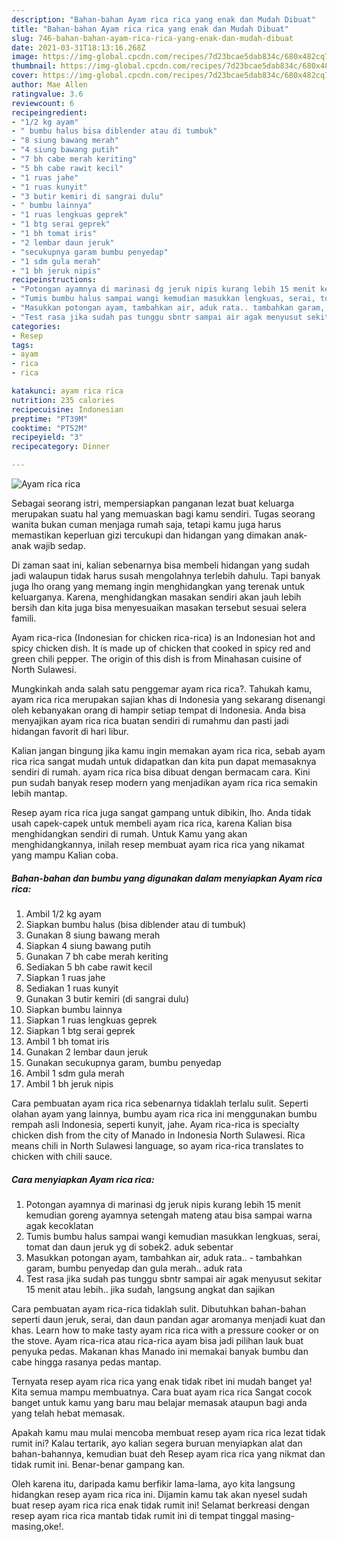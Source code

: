 ```yaml
---
description: "Bahan-bahan Ayam rica rica yang enak dan Mudah Dibuat"
title: "Bahan-bahan Ayam rica rica yang enak dan Mudah Dibuat"
slug: 746-bahan-bahan-ayam-rica-rica-yang-enak-dan-mudah-dibuat
date: 2021-03-31T18:13:16.268Z
image: https://img-global.cpcdn.com/recipes/7d23bcae5dab834c/680x482cq70/ayam-rica-rica-foto-resep-utama.jpg
thumbnail: https://img-global.cpcdn.com/recipes/7d23bcae5dab834c/680x482cq70/ayam-rica-rica-foto-resep-utama.jpg
cover: https://img-global.cpcdn.com/recipes/7d23bcae5dab834c/680x482cq70/ayam-rica-rica-foto-resep-utama.jpg
author: Mae Allen
ratingvalue: 3.6
reviewcount: 6
recipeingredient:
- "1/2 kg ayam"
- " bumbu halus bisa diblender atau di tumbuk"
- "8 siung bawang merah"
- "4 siung bawang putih"
- "7 bh cabe merah keriting"
- "5 bh cabe rawit kecil"
- "1 ruas jahe"
- "1 ruas kunyit"
- "3 butir kemiri di sangrai dulu"
- " bumbu lainnya"
- "1 ruas lengkuas geprek"
- "1 btg serai geprek"
- "1 bh tomat iris"
- "2 lembar daun jeruk"
- "secukupnya garam bumbu penyedap"
- "1 sdm gula merah"
- "1 bh jeruk nipis"
recipeinstructions:
- "Potongan ayamnya di marinasi dg jeruk nipis kurang lebih 15 menit kemudian goreng ayamnya setengah mateng atau bisa sampai warna agak kecoklatan"
- "Tumis bumbu halus sampai wangi kemudian masukkan lengkuas, serai, tomat dan daun jeruk yg di sobek2. aduk sebentar"
- "Masukkan potongan ayam, tambahkan air, aduk rata.. tambahkan garam, bumbu penyedap dan gula merah.. aduk rata"
- "Test rasa jika sudah pas tunggu sbntr sampai air agak menyusut sekitar 15 menit atau lebih.. jika sudah, langsung angkat dan sajikan"
categories:
- Resep
tags:
- ayam
- rica
- rica

katakunci: ayam rica rica 
nutrition: 235 calories
recipecuisine: Indonesian
preptime: "PT39M"
cooktime: "PT52M"
recipeyield: "3"
recipecategory: Dinner

---
```



![Ayam rica rica](https://img-global.cpcdn.com/recipes/7d23bcae5dab834c/680x482cq70/ayam-rica-rica-foto-resep-utama.jpg)

Sebagai seorang istri, mempersiapkan panganan lezat buat keluarga merupakan suatu hal yang memuaskan bagi kamu sendiri. Tugas seorang  wanita bukan cuman menjaga rumah saja, tetapi kamu juga harus memastikan keperluan gizi tercukupi dan hidangan yang dimakan anak-anak wajib sedap.

Di zaman  saat ini, kalian sebenarnya bisa membeli hidangan yang sudah jadi walaupun tidak harus susah mengolahnya terlebih dahulu. Tapi banyak juga lho orang yang memang ingin menghidangkan yang terenak untuk keluarganya. Karena, menghidangkan masakan sendiri akan jauh lebih bersih dan kita juga bisa menyesuaikan masakan tersebut sesuai selera famili. 

Ayam rica-rica (Indonesian for chicken rica-rica) is an Indonesian hot and spicy chicken dish. It is made up of chicken that cooked in spicy red and green chili pepper. The origin of this dish is from Minahasan cuisine of North Sulawesi.

Mungkinkah anda salah satu penggemar ayam rica rica?. Tahukah kamu, ayam rica rica merupakan sajian khas di Indonesia yang sekarang disenangi oleh kebanyakan orang di hampir setiap tempat di Indonesia. Anda bisa menyajikan ayam rica rica buatan sendiri di rumahmu dan pasti jadi hidangan favorit di hari libur.

Kalian jangan bingung jika kamu ingin memakan ayam rica rica, sebab ayam rica rica sangat mudah untuk didapatkan dan kita pun dapat memasaknya sendiri di rumah. ayam rica rica bisa dibuat dengan bermacam cara. Kini pun sudah banyak resep modern yang menjadikan ayam rica rica semakin lebih mantap.

Resep ayam rica rica juga sangat gampang untuk dibikin, lho. Anda tidak usah capek-capek untuk membeli ayam rica rica, karena Kalian bisa menghidangkan sendiri di rumah. Untuk Kamu yang akan menghidangkannya, inilah resep membuat ayam rica rica yang nikamat yang mampu Kalian coba.

<!--inarticleads1-->

##### Bahan-bahan dan bumbu yang digunakan dalam menyiapkan Ayam rica rica:

1. Ambil 1/2 kg ayam
1. Siapkan  bumbu halus (bisa diblender atau di tumbuk)
1. Gunakan 8 siung bawang merah
1. Siapkan 4 siung bawang putih
1. Gunakan 7 bh cabe merah keriting
1. Sediakan 5 bh cabe rawit kecil
1. Siapkan 1 ruas jahe
1. Sediakan 1 ruas kunyit
1. Gunakan 3 butir kemiri (di sangrai dulu)
1. Siapkan  bumbu lainnya
1. Siapkan 1 ruas lengkuas geprek
1. Siapkan 1 btg serai geprek
1. Ambil 1 bh tomat iris
1. Gunakan 2 lembar daun jeruk
1. Gunakan secukupnya garam, bumbu penyedap
1. Ambil 1 sdm gula merah
1. Ambil 1 bh jeruk nipis


Cara pembuatan ayam rica rica sebenarnya tidaklah terlalu sulit. Seperti olahan ayam yang lainnya, bumbu ayam rica rica ini menggunakan bumbu rempah asli Indonesia, seperti kunyit, jahe. Ayam rica-rica is specialty chicken dish from the city of Manado in Indonesia North Sulawesi. Rica means chili in North Sulawesi language, so ayam rica-rica translates to chicken with chili sauce. 

<!--inarticleads2-->

##### Cara menyiapkan Ayam rica rica:

1. Potongan ayamnya di marinasi dg jeruk nipis kurang lebih 15 menit kemudian goreng ayamnya setengah mateng atau bisa sampai warna agak kecoklatan
1. Tumis bumbu halus sampai wangi kemudian masukkan lengkuas, serai, tomat dan daun jeruk yg di sobek2. aduk sebentar
1. Masukkan potongan ayam, tambahkan air, aduk rata.. - tambahkan garam, bumbu penyedap dan gula merah.. aduk rata
1. Test rasa jika sudah pas tunggu sbntr sampai air agak menyusut sekitar 15 menit atau lebih.. jika sudah, langsung angkat dan sajikan


Cara pembuatan ayam rica-rica tidaklah sulit. Dibutuhkan bahan-bahan seperti daun jeruk, serai, dan daun pandan agar aromanya menjadi kuat dan khas. Learn how to make tasty ayam rica rica with a pressure cooker or on the stove. Ayam rica-rica atau rica-rica ayam bisa jadi pilihan lauk buat penyuka pedas. Makanan khas Manado ini memakai banyak bumbu dan cabe hingga rasanya pedas mantap. 

Ternyata resep ayam rica rica yang enak tidak ribet ini mudah banget ya! Kita semua mampu membuatnya. Cara buat ayam rica rica Sangat cocok banget untuk kamu yang baru mau belajar memasak ataupun bagi anda yang telah hebat memasak.

Apakah kamu mau mulai mencoba membuat resep ayam rica rica lezat tidak rumit ini? Kalau tertarik, ayo kalian segera buruan menyiapkan alat dan bahan-bahannya, kemudian buat deh Resep ayam rica rica yang nikmat dan tidak rumit ini. Benar-benar gampang kan. 

Oleh karena itu, daripada kamu berfikir lama-lama, ayo kita langsung hidangkan resep ayam rica rica ini. Dijamin kamu tak akan nyesel sudah buat resep ayam rica rica enak tidak rumit ini! Selamat berkreasi dengan resep ayam rica rica mantab tidak rumit ini di tempat tinggal masing-masing,oke!.

